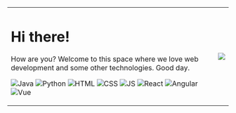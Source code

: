 <table>
<tr>
<td>

# Hi there!
How are you? Welcome to this space where we love web development and some other technologies. Good day.

![Java](https://img.shields.io/badge/Java-ED8B00?style=for-the-badge&logo=java&logoColor=white)
![Python](https://img.shields.io/badge/Python-3776AB?style=for-the-badge&logo=python&logoColor=white)
![HTML](https://img.shields.io/badge/HTML5-E34F26?style=for-the-badge&logo=html5&logoColor=white)
![CSS](https://img.shields.io/badge/CSS3-1572B6?style=for-the-badge&logo=css3&logoColor=white)
![JS](https://img.shields.io/badge/JavaScript-F7DF1E?style=for-the-badge&logo=javascript&logoColor=black)
![React](https://img.shields.io/badge/React-20232A?style=for-the-badge&logo=react&logoColor=61DAFB)
![Angular](https://img.shields.io/badge/Angular-1360bb?style=for-the-badge&logo=angular&logoColor=c3002f)
![Vue](https://img.shields.io/badge/-Vue-4fc08d?style=for-the-badge&logo=vuedotjs&logoColor=fff)

</td>
<td>
  <img src="https://media.giphy.com/media/S1XcMwMZBN6Ob67lwd/giphy.gif">
</td>
</tr>
</table>
